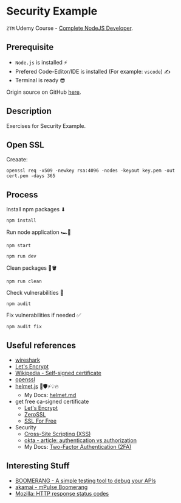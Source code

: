 # Security Example

`ZTM` Udemy Course - [Complete NodeJS Developer](https://www.udemy.com/course/complete-nodejs-developer-zero-to-mastery).

## Prerequisite

- `Node.js` is installed ⚡
- Prefered Code-Editor/IDE is installed (For example: `vscode`) ✍
- Terminal is ready 😎

Origin source on GitHub [here](https://github.com/odziem/security-example).

## Description

Exercises for Security Example.

## Open SSL

Creaate:

```shell
openssl req -x509 -newkey rsa:4096 -nodes -keyout key.pem -out cert.pem -days 365
```

## Process

Install npm packages ⬇

```shell
npm install
```

Run node application 🏎️💨

```shell
npm start
```

```shell
npm run dev
```

Clean packages 🧹🪣

```shell
npm run clean
```

Check vulnerabilities 🤔

```shell
npm audit
```

Fix vulnerabilities if needed ✅

```shell
npm audit fix
```

## Useful references

- [wireshark](https://www.wireshark.org/)
- [Let's Encrypt](https://letsencrypt.org/)
- [Wikipedia - Self-signed certificate](https://en.wikipedia.org/wiki/Self-signed_certificate)
- [openssl](https://openssl.org/)
- [helmet.js](https://helmetjs.github.io/) 🔐🛡️⚡💡🔥
  - My Docs: [helmet.md](./docs/helmet.md)
- get free ca-signed certificate
  - [Let's Encrypt](https://letsencrypt.org/)
  - [ZeroSSL](https://zerossl.com/)
  - [SSL For Free](https://www.sslforfree.com/)
- Security
  - [Cross-Site Scripting (XSS)](https://www.blackduck.com/glossary/what-is-cross-site-scripting.html#:~:text=Definition,the%20user%20to%20click%20it.)
  - [okta - article: authentication vs authorization](https://www.okta.com/identity-101/authentication-vs-authorization/#:~:text=Authentication%20confirms%20that%20users%20are,and%20access%20management%20(IAM).)
  - My Docs: [Two-Factor Authentication (2FA)](./docs/two-factor-authentication.md)

## Interesting Stuff

- [BOOMERANG - A simple testing tool to debug your APIs](https://boomerangapi.com/)
- [akamai - mPulse Boomerang](https://techdocs.akamai.com/mpulse-boomerang/docs/welcome-to-mpulse-boomerang)
- [Mozilla: HTTP response status codes](https://developer.mozilla.org/en-US/docs/Web/HTTP/Status)